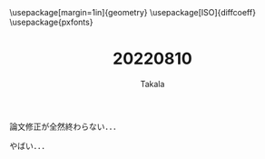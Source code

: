 ﻿---
title: 20220810
yesterday: 20220809
tomorrow: 20220811
days: 957
author: Takala
header-includes:
  - \usepackage[margin=1in]{geometry}
  - \usepackage[ISO]{diffcoeff}
  - \usepackage{pxfonts}
---


論文修正が全然終わらない．．．


やばい．．．

